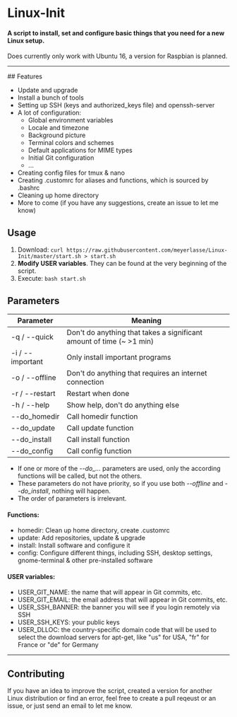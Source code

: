 # Linux-Init
#### A script to install, set and configure basic things that you need for a new Linux setup.
Does currently only work with Ubuntu 16, a version for Raspbian is planned.
<hr>
## Features

- Update and upgrade
- Install a bunch of tools
- Setting up SSH (keys and authorized_keys file) and openssh-server
- A lot of configuration:
  - Global environment variables
  - Locale and timezone
  - Background picture
  - Terminal colors and schemes
  - Default applications for MIME types
  - Initial Git configuration
  - ...
- Creating config files for tmux & nano
- Creating .customrc for aliases and functions, which is sourced by .bashrc
- Cleaning up home directory
- More to come (if you have any suggestions, create an issue to let me know)

## Usage

1. Download: `curl https://raw.githubusercontent.com/meyerlasse/Linux-Init/master/start.sh > start.sh`
2. **Modify USER variables**. They can be found at the very beginning of the script.
3. Execute: `bash start.sh`

## Parameters
| Parameter       | Meaning                                                              |
|-----------------|----------------------------------------------------------------------|
| -q / --quick    | Don't do anything that takes a significant amount of time (~ >1 min) |
| -i / --important| Only install important programs                                      |
| -o / --offline  | Don't do anything that requires an internet connection               |
| -r / --restart  | Restart when done                                                    |
| -h / --help     | Show help, don't do anything else                                    |
| --do_homedir    | Call homedir function                                                |
| --do_update     | Call update function                                                 |
| --do_install    | Call install function                                                |
| --do_config     | Call config function                                                 |

- If one or more of the *--do_...* parameters are used, only the according functions will be called, but not the others.
- These parameters do not have priority, so if you use both *--offline* and *--do_install*, nothing will happen.
- The order of parameters is irrelevant.

#### Functions:

- homedir: Clean up home directory, create .customrc
- update: Add repositories, update & upgrade
- install: Install software and configure it
- config: Configure different things, including SSH, desktop settings, gnome-terminal & other pre-installed software

#### USER variables:

- USER_GIT_NAME: the name that will appear in Git commits, etc.
- USER_GIT_EMAIL: the email address that will appear in Git commits, etc.
- USER_SSH_BANNER: the banner you will see if you login remotely via SSH
- USER_SSH_KEYS: your public keys
- USER_DLLOC: the country-specific domain code that will be used to select the download servers for apt-get, like "us" for USA, "fr" for France or "de" for Germany

<hr>

## Contributing
If you have an idea to improve the script, created a version for another Linux distribution or find an error, feel free to create a pull reqeust or an issue, or just send an email to let me know.
